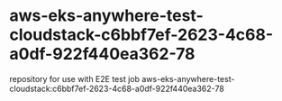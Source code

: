 # aws-eks-anywhere-test-cloudstack-c6bbf7ef-2623-4c68-a0df-922f440ea362-78
repository for use with E2E test job aws-eks-anywhere-test-cloudstack:c6bbf7ef-2623-4c68-a0df-922f440ea362-78
